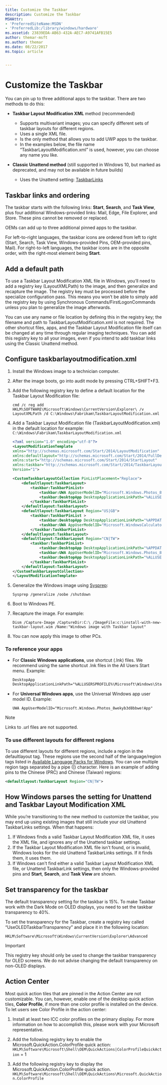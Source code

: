 ```yaml
---
title: Customize the Taskbar
description: Customize the Taskbar
MSHAttr:
- 'PreferredSiteName:MSDN'
- 'PreferredLib:/library/windows/hardware'
ms.assetid: 23839EDA-AB63-432A-AEC7-A9741AFB15E5
author: themar-msft
ms.author: themar
ms.date: 08/22/2017
ms.topic: article


---
```

# Customize the Taskbar

You can pin up to three additional apps to the taskbar. There are two methods to do this:

* **Taskbar Layout Modification XML** method (recommended)
  * Supports multivariant images; you can specify different sets of taskbar layouts for different regions.
  * Uses a single XML file.
  * Is the only method that allows you to add UWP apps to the taskbar.
  * In the examples below, the file name “TaskbarLayoutModification.xml” is used, however, you can choose any name you like.

* **Classic Unattend method** (still supported in Windows 10, but marked as deprecated, and may not be available in future builds)
  * Uses the Unattend setting: [TaskbarLinks](https://docs.microsoft.com/en-us/windows-hardware/customize/desktop/unattend/microsoft-windows-shell-setup-taskbarlinks)

## Taskbar links and ordering

The taskbar starts with the following links: **Start**, **Search**, and **Task View**, plus four additional Windows-provided links: Mail, Edge, File Explorer, and Store. These pins cannot be removed or replaced.

OEMs can add up to three additional pinned apps to the taskbar.

For left-to-right languages, the taskbar icons are ordered from left to right (Start, Search, Task View, Windows-provided Pins, OEM-provided pins, Mail).
For right-to-left languages, the taskbar icons are in the opposite order, with the right-most element being **Start**.

## Add a default path

To use a Taskbar Layout Modification XML file in Windows, you’ll need to add a registry key (LayoutXMLPath) to the image, and then generalize and recapture the image. The registry key must be processed before the specialize configuration pass. This means you won’t be able to simply add the registry key by using Synchronous Commands/FirstLogonCommands unless you plan to generalize the image afterwards.

You can use any name or file location by defining this in the registry key; the filename and path to TaskbarLayoutModification.xml is not required. The other shortcut files, apps, and the Taskbar Layout Modification file itself can be changed at any time through regular imaging techniques. You can add this registry key to all your images, even if you intend to add taskbar links using the Classic Unattend method.

## Configure taskbarlayoutmodification.xml

1. Install the Windows image to a technician computer.
1. After the image boots, go into audit mode by pressing CTRL+SHIFT+F3.
1. Add the following registry key to define a default location for the Taskbar Layout Modification file:

   `cmd /c reg add HKLM\SOFTWARE\Microsoft\Windows\CurrentVersion\Explorer\ /v LayoutXMLPath /d C:\Windows\Fabrikam\TaskbarLayoutModification.xml`

1. Add a Taskbar Layout Modification file (TaskbarLayoutModification.xml) in the default location for example: `C:\Windows\Fabrikam\TaskbarLayoutModification.xml`

    ```xml
    <?xml version="1.0" encoding="utf-8"?>
    <LayoutModificationTemplate
    xmlns="http://schemas.microsoft.com/Start/2014/LayoutModification"
    xmlns:defaultlayout="http://schemas.microsoft.com/Start/2014/FullDefaultLayout"
    xmlns:start="http://schemas.microsoft.com/Start/2014/StartLayout"
    xmlns:taskbar="http://schemas.microsoft.com/Start/2014/TaskbarLayout"
    Version="1">

    <CustomTaskbarLayoutCollection PinListPlacement="Replace">
        <defaultlayout:TaskbarLayout>
            <taskbar:TaskbarPinList>
                <taskbar:UWA AppUserModelID="Microsoft.Windows.Photos_8wekyb3d8bbwe!App" />
                <taskbar:DesktopApp DesktopApplicationLinkPath="%ALLUSERSPROFILE%\Microsoft\Windows\Start Menu\Programs\Accessories\Paint.lnk"/>
            </taskbar:TaskbarPinList>
        </defaultlayout:TaskbarLayout>
        <defaultlayout:TaskbarLayout Region="US|GB">
            <taskbar:TaskbarPinList >
                <taskbar:DesktopApp DesktopApplicationLinkPath="%APPDATA%\Microsoft\Windows\Start Menu\Programs\Accessories\Notepad.lnk" />
                <taskbar:UWA AppUserModelID="Microsoft.WindowsCalculator_8wekyb3d8bbwe!App" />
            </taskbar:TaskbarPinList>
        </defaultlayout:TaskbarLayout>
        <defaultlayout:TaskbarLayout Region="CN|TW">
            <taskbar:TaskbarPinList>
                <taskbar:DesktopApp DesktopApplicationLinkPath="%APPDATA%\Microsoft\Windows\Start Menu\Programs\Accessories\Notepad.lnk" />
                <taskbar:UWA AppUserModelID="Microsoft.Windows.Photos_8wekyb3d8bbwe!App" />
                <taskbar:DesktopApp DesktopApplicationLinkPath="%ALLUSERSPROFILE%\Microsoft\Windows\Start Menu\Programs\Accessories\Paint.lnk"/>
            </taskbar:TaskbarPinList>
        </defaultlayout:TaskbarLayout>
    </CustomTaskbarLayoutCollection>
    </LayoutModificationTemplate>
    ```

1. Generalize the Windows image using [Sysprep](https://docs.microsoft.com/en-us/windows-hardware/manufacture/desktop/sysprep--system-preparation--overview):

    `Sysprep /generalize /oobe /shutdown`

1. Boot to Windows PE.
1. Recapture the image. For example:

    `Dism /Capture-Image /CaptureDir:C:\ /ImageFile:c:\install-with-new-taskbar-layout.wim /Name:"Windows image with Taskbar layout"`

1. You can now apply this image to other PCs.

### To reference your apps

* For **Classic Windows applications**, use shortcut (.lnk) files. We recommend using the same shortcut .lnk files in the All Users Start menu. Example:
    ```xml
    DesktopApp
    DesktopApplicationLinkPath="%ALLUSERSPROFILE%\Microsoft\Windows\Start Menu\Programs\Accessories\Paint.lnk"
    ```

* For **Universal Windows apps**, use the Universal Windows app user model ID. Example:

    `UWA AppUserModelID="Microsoft.Windows.Photos_8wekyb3d8bbwe!App"`

> [!Note]
> Links to .url files are not supported.

### To use different layouts for different regions

To use different layouts for different regions, include a region in the defaultlayout tag. These regions use the second half of the language/region tags listed in [Available Language Packs for Windows](https://docs.microsoft.com/en-us/windows-hardware/manufacture/desktop/available-language-packs-for-windows). You can use multiple region tags separated by a pipe (|) character. Here is an example of adding pins to the Chinese (PRC) and Chinese (Taiwan) regions:

```xml
<defaultlayout:TaskbarLayout Region="CN|TW">
```

## How Windows parses the setting for Unattend and Taskbar Layout Modification XML

While you’re transitioning to the new method to customize the taskbar, you may end up using existing images that still include your old Unattend TaskbarLinks settings. When that happens:

1. If Windows finds a valid Taskbar Layout Modification XML file, it uses the XML file, and ignores any of the Unattend taskbar settings.
1. If the Taskbar Layout Modification XML file isn't found, or is invalid, Windows looks for the old Unattend TaskbarLinks settings. If it finds them, it uses them.
1. If Windows can't find either a valid Taskbar Layout Modification XML file, or Unattend TaskbarLink settings, then only the Windows-provided pins and **Start**, **Search**, and **Task View** are shown.

## Set transparency for the taskbar

The default transparency setting for the taskbar is 15%. To make Taskbar work with the Dark Mode on OLED displays, you need to set the taskbar transparency to 40%.

To set the transparency for the Taskbar, create a registry key called “UseOLEDTaskbarTransparency” and place it in the following location:

`HKLM\Software\Microsoft\Windows\CurrentVersion\Explorer\Advanced`

> [!Important]
> This registry key should only be used to change the taskbar transparency for OLED screens. We do not advise changing the default transparency on non-OLED displays.


## <span id="action_center"></span>Action Center

Most quick action tiles that are pinned in the Action Center are not customizable. You can, however, enable one of the desktop quick action tiles, **Color Profile**, if more than one color profile is installed on the device. To let users see Color Profile in the action center:

1.	Install at least two ICC color profiles on the primary display. For more information on how to accomplish this, please work with your Microsoft representative. 

2.	Add the following registry key to enable the Microsoft.QuickAction.ColorProfile quick action:
`HKLM\Software\Microsoft\Shell\OEM\QuickActions|ColorProfileQuickAction` = 1

3.	Add the following registry key to display the Microsoft.QuickAction.ColorProfile quick action. 
`HKLM\Software\Microsoft\Shell\OEM\QuickActions\Microsoft.QuickAction.ColorProfile`
